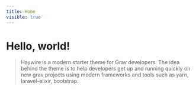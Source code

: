 ```yaml
---
title: Home
visible: true
---
```


# Hello, world!
> Haywire is a modern starter theme for Grav developers. The idea behind the theme is to help developers get up and running quickly on new grav projects using modern frameworks and tools such as yarn, laravel-elixir, bootstrap.